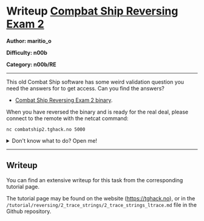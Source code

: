 # Writeup [Compbat Ship Reversing Exam 2](./README.md)
**Author: maritio_o**

**Difficulty: n00b**

**Category: n00b/RE**

---

This old Combat Ship software has some weird validation question you need the
answers for to get access. Can you find the answers?

* [Combat Ship Reversing Exam 2 binary](uploads/re_noob2).

When you have reversed the binary and is ready for the real deal,
please connect to the remote with the netcat command:
```
nc combatship2.tghack.no 5000
```

<details><summary>Don't know what to do? Open me!</summary><p>

Read the Combat Ship Reversing tutorial if you don't know what to do!
</p></details>

---

## Writeup

You can find an extensive writeup for this task from the corresponding tutorial 
page.

The tutorial page may be found on the website (https://tghack.no), or in the 
`/tutorial/reversing/2_trace_strings/2_trace_strings_ltrace.md` file in the 
Github repository. 
